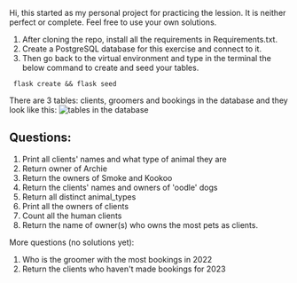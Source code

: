 Hi, this started as my personal project for practicing the lession. It is neither perfect or complete. Feel free to use your own solutions.

1. After cloning the repo, install all the requirements in Requirements.txt.
2. Create a PostgreSQL database for this exercise and connect to it.
3. Then go back to the virtual environment and 
type in the terminal the below command to create and seed your tables.

``` flask create && flask seed```


There are 3 tables: clients, groomers and bookings in the database and they look like this:
![tables in the database](docs/dog_spa%20tables.png)

## Questions:

1. Print all clients' names and what type of animal they are
2. Return owner of Archie
3. Return the owners of Smoke and Kookoo
4. Return the clients' names and owners of 'oodle' dogs
5. Return all distinct animal_types
6. Print all the owners of clients
7. Count all the human clients
8. Return the name of owner(s) who owns the most pets as clients.

More questions (no solutions yet):
1. Who is the groomer with the most bookings in 2022 
2. Return the clients who haven't made bookings for 2023